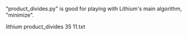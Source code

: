 "product_divides.py" is good for playing with Lithium's main algorithm, "minimize".

lithium product_divides 35 11.txt
